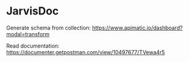 # JarvisDoc

Generate schema from collection: https://www.apimatic.io/dashboard?modal=transform

Read documentation: https://documenter.getpostman.com/view/10497677/TVewa4r5